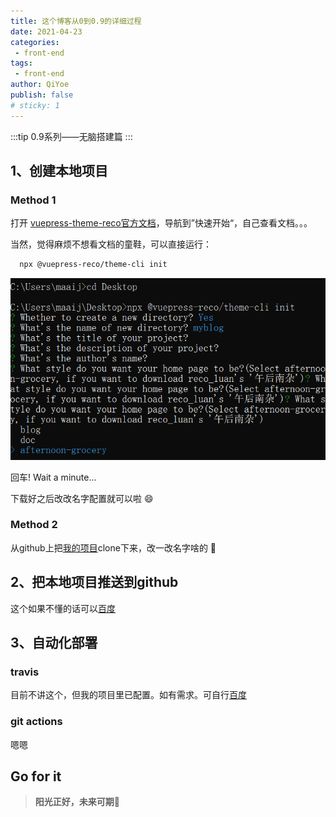 ```yaml
---
title: 这个博客从0到0.9的详细过程
date: 2021-04-23
categories:
 - front-end
tags:
 - front-end
author: QiYoe
publish: false
# sticky: 1
---
```


:::tip
0.9系列——无脑搭建篇
:::

<!-- more -->

## 1、创建本地项目

### Method 1

打开 [vuepress-theme-reco官方文档](https://vuepress-reco-doc.vercel.app/)，导航到”快速开始“，自己查看文档。。。

当然，觉得麻烦不想看文档的童鞋，可以直接运行：

```bash
  npx @vuepress-reco/theme-cli init
```

![init-project](../../images/042317/init-project.png)

回车! Wait a minute...

下载好之后改改名字配置就可以啦 :smile:

### Method 2

从github上把[我的项目](https://github.com/QiYoe/c-blog)clone下来，改一改名字啥的 :rofl:

## 2、把本地项目推送到github

这个如果不懂的话可以[百度](https://www.baidu.com/)

## 3、自动化部署

### travis

目前不讲这个，但我的项目里已配置。如有需求。可自行[百度](https://www.baidu.com/)

### git actions

嗯嗯

## Go for it

> **阳光正好，未来可期**:muscle:
